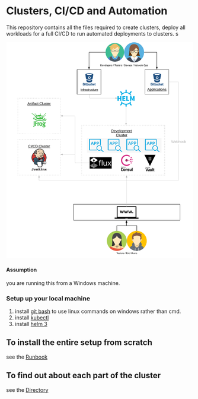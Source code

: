 # Clusters, CI/CD and Automation
This repository contains all the files required to create clusters, deploy all workloads for a full CI/CD to run automated deployments to clusters.
s

![overview](documentation/cluster-design.png)

#### Assumption
you are running this from a Windows machine.

### Setup up your local machine
1) install [git bash](https://gitforwindows.org/) to use linux commands on windows rather than cmd.
2) install [kubectl](https://kubernetes.io/docs/tasks/tools/install-kubectl/#install-kubectl-on-windows)
3) install [helm 3](https://github.com/helm/helm/tags)

## To install the entire setup from scratch
see the [Runbook](documentation/RUNBOOK.md)

## To find out about each part of the cluster
see the [Directory](documentation/DIRECTORY.md)